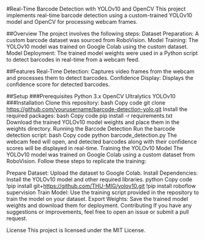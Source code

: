 #Real-Time Barcode Detection with YOLOv10 and OpenCV
This project implements real-time barcode detection using a custom-trained YOLOv10 model and OpenCV for processing webcam frames.

##Overview
The project involves the following steps:
Dataset Preparation: A custom barcode dataset was sourced from RoboVision.
Model Training: The YOLOv10 model was trained on Google Colab using the custom dataset.
Model Deployment: The trained model weights were used in a Python script to detect barcodes in real-time from a webcam feed.

##Features
Real-Time Detection: Captures video frames from the webcam and processes them to detect barcodes.
Confidence Display: Displays the confidence score for detected barcodes.

##Setup
###Prerequisites
Python 3.x
OpenCV
Ultralytics YOLOv10
###Installation
Clone this repository:
bash
Copy code
git clone https://github.com/yourusername/barcode-detection-yolo.git
Install the required packages:
bash
Copy code
pip install -r requirements.txt
Download the trained YOLOv10 model weights and place them in the weights directory.
Running the Barcode Detection
Run the barcode detection script:
bash
Copy code
python barcode_detection.py
The webcam feed will open, and detected barcodes along with their confidence scores will be displayed in real-time.
Training the YOLOv10 Model
The YOLOv10 model was trained on Google Colab using a custom dataset from RoboVision. Follow these steps to replicate the training:

Prepare Dataset: Upload the dataset to Google Colab.
Install Dependencies: Install the YOLOv10 model and other required libraries.
python
Copy code
!pip install git+https://github.com/THU-MIG/yolov10.git
!pip install roboflow supervision
Train Model: Use the training script provided in the repository to train the model on your dataset.
Export Weights: Save the trained model weights and download them for deployment.
Contributing
If you have any suggestions or improvements, feel free to open an issue or submit a pull request.

License
This project is licensed under the MIT License.
